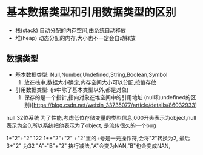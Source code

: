 # 基本数据类型和引用数据类型的区别
* 栈(stack) 自动分配的内存空间,由系统自动释放  
* 堆(heap)  动态分配的内存,大小也不一定会自动释放 

## 数据类型
* 基本数据类型: Null,Number,Undefined,String,Boolean,Symbol
    1. 放在栈中,数据大小确定,内存空间大小可以分配,按值存放
* 引用数据类型: (js中除了基本类型以外,都是对象)
    1. 保存的是一个指针,指向对象在堆空间中的引用地址
(null和undefined的区别)[https://blog.csdn.net/weixin_33735077/article/details/86032933]



null   32位系统 为了性能,考虑低位存储变量的类型信息,000开头表示为object,null表示为全0,所以系统把他表示为了object, 是流传很久的一个bug

1+"2"+"2"  122
1++"2"+"2" +"2"里的+号是一元操作符,会将"2"转换为2, 最后3+"2" 为32
"A"-"B"+"2"  执行减法,"A"会变为NAN,"B"也会变成NAN,

